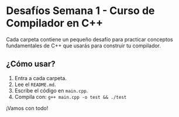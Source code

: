 # Desafíos Semana 1 - Curso de Compilador en C++

Cada carpeta contiene un pequeño desafío para practicar conceptos fundamentales de C++ que usarás para construir tu compilador.

## ¿Cómo usar?
1. Entra a cada carpeta.
2. Lee el `README.md`.
3. Escribe el código en `main.cpp`.
4. Compila con: `g++ main.cpp -o test && ./test`

¡Vamos con todo!
